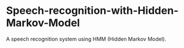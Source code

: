 # Speech-recognition-with-Hidden-Markov-Model
 A speech recognition system using HMM (Hidden Markov Model).
